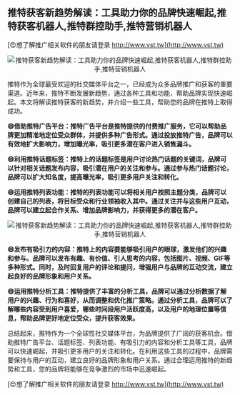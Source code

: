 ## **推特获客新趋势解读：工具助力你的品牌快速崛起,推特获客机器人,推特群控助手,推特营销机器人**

[😍想了解推广相关软件的朋友请登录 http://www.vst.tw](http://www.vst.tw)

 <center><img src="https://vst.tw/MP4/tuiguang/png/5.png" alt="推特获客新趋势解读：工具助力你的品牌快速崛起,推特获客机器人,推特群控助手,推特营销机器人"></center>

推特作为全球最受欢迎的社交媒体平台之一，已经成为众多品牌推广和获客的重要渠道。近年来，推特不断发展新趋势，通过各种工具和功能，帮助品牌实现快速崛起。本文将解读推特获客的新趋势，并介绍一些工具，帮助您的品牌在推特上取得成功。

**😄借助推特广告平台：推特广告平台是推特提供的付费推广服务，它可以帮助品牌更加精准地定位受众群体，并提供多种广告形式。通过投放推特广告，品牌可以有效地扩大影响力，增加曝光率，吸引更多潜在客户进入销售漏斗。**

**😄利用推特话题标签：推特上的话题标签是用户讨论热门话题的关键词，品牌可以针对相关话题发布内容，吸引潜在用户的关注和参与。通过参与热门话题讨论，品牌可以扩大知名度，提高曝光率，吸引更多用户关注和转化。**

**😄运用推特列表功能：推特的列表功能可以将相关用户按照主题分类，品牌可以创建自己的列表，将目标受众和行业领袖收入其中。通过关注并与这些用户互动，品牌可以建立起合作关系、增加品牌影响力，并获得更多的潜在客户。**

 <center><img src="https://vst.tw/MP4/tuiguang/png/5.png" alt="推特获客新趋势解读：工具助力你的品牌快速崛起,推特获客机器人,推特群控助手,推特营销机器人"></center>

**😄发布有吸引力的内容：推特上的内容要能够吸引用户的眼球，激发他们的兴趣和参与。品牌可以发布有趣、有价值、引人思考的内容，包括图片、视频、GIF等多种形式。同时，及时回复用户的评论和提问，增强用户与品牌的互动交流，建立起良好的品牌形象和用户关系。**

**😄运用推特分析工具：推特提供了丰富的分析工具，品牌可以通过分析数据了解用户的兴趣、行为和喜好，从而调整和优化推广策略。通过分析工具，品牌可以了解哪些内容受到用户喜爱，哪些时间段用户活跃度高，以及用户的地理位置等信息，帮助品牌更好地定位受众，提升获客效果。**

总结起来，推特作为一个全球性社交媒体平台，为品牌提供了广阔的获客机会。借助推特广告平台、话题标签、列表功能、有吸引力的内容和分析工具等工具，品牌可以快速崛起，并吸引更多用户的关注和转化。在利用这些工具的过程中，品牌需要保持与用户的互动，建立良好的品牌形象和用户关系。通过合理运用推特的新趋势和工具，您的品牌将能够在竞争激烈的市场中迅速崛起。

[😍想了解推广相关软件的朋友请登录 http://www.vst.tw](http://www.vst.tw)



